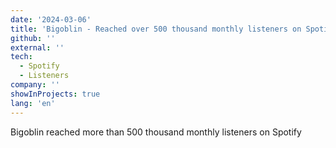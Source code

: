 ```yaml
---
date: '2024-03-06'
title: 'Bigoblin - Reached over 500 thousand monthly listeners on Spotify'
github: ''
external: ''
tech:
  - Spotify
  - Listeners
company: ''
showInProjects: true
lang: 'en'
---
```


Bigoblin reached more than 500 thousand monthly listeners on Spotify